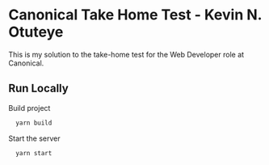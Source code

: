 
# Canonical Take Home Test - Kevin N. Otuteye

This is my solution to the take-home test for the Web Developer role at Canonical.


## Run Locally

Build project

```bash
  yarn build
```

Start the server

```bash
  yarn start
```

